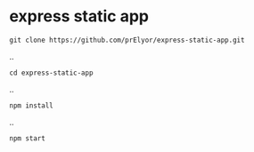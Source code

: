 # express static app

    git clone https://github.com/prElyor/express-static-app.git

..

    cd express-static-app

..

    npm install

..

    npm start